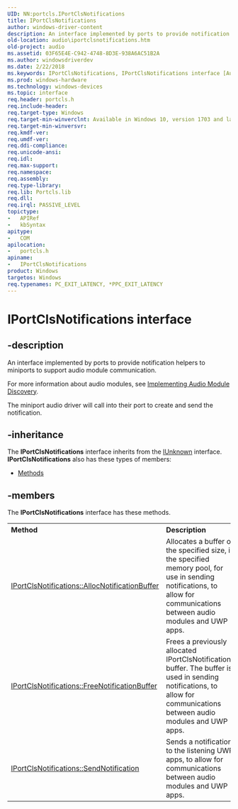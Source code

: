 ```yaml
---
UID: NN:portcls.IPortClsNotifications
title: IPortClsNotifications
author: windows-driver-content
description: An interface implemented by ports to provide notification helpers to miniports to support audio module communication.
old-location: audio\iportclsnotifications.htm
old-project: audio
ms.assetid: 03F65E4E-C942-4748-8D3E-938A6AC51B2A
ms.author: windowsdriverdev
ms.date: 2/22/2018
ms.keywords: IPortClsNotifications, IPortClsNotifications interface [Audio Devices], IPortClsNotifications interface [Audio Devices], described, audio.iportclsnotifications, portcls/IPortClsNotifications
ms.prod: windows-hardware
ms.technology: windows-devices
ms.topic: interface
req.header: portcls.h
req.include-header: 
req.target-type: Windows
req.target-min-winverclnt: Available in Windows 10, version 1703 and later versions of Windows.
req.target-min-winversvr: 
req.kmdf-ver: 
req.umdf-ver: 
req.ddi-compliance: 
req.unicode-ansi: 
req.idl: 
req.max-support: 
req.namespace: 
req.assembly: 
req.type-library: 
req.lib: Portcls.lib
req.dll: 
req.irql: PASSIVE_LEVEL
topictype:
-	APIRef
-	kbSyntax
apitype:
-	COM
apilocation:
-	portcls.h
apiname:
-	IPortClsNotifications
product: Windows
targetos: Windows
req.typenames: PC_EXIT_LATENCY, *PPC_EXIT_LATENCY
---
```


# IPortClsNotifications interface


## -description


An interface implemented by ports to provide
 notification helpers to miniports to support audio module communication.

For more information about audio modules, 
 see <a href="https://msdn.microsoft.com/en-us/windows/hardware/drivers/audio/implementing-audio-module-communication">Implementing Audio Module Discovery</a>. 
 

The miniport audio driver will call into their port to create and send the notification.  


## -inheritance

The <b xmlns:loc="http://microsoft.com/wdcml/l10n">IPortClsNotifications</b> interface inherits from the <a href="https://msdn.microsoft.com/33f1d79a-33fc-4ce5-a372-e08bda378332">IUnknown</a> interface. <b>IPortClsNotifications</b> also has these types of members:
<ul>
<li><a href="https://docs.microsoft.com/">Methods</a></li>
</ul>

## -members

The <b>IPortClsNotifications</b> interface has these methods.
<table class="members" id="memberListMethods">
<tr>
<th align="left" width="37%">Method</th>
<th align="left" width="63%">Description</th>
</tr>
<tr data="declared;">
<td align="left" width="37%">
<a href="https://msdn.microsoft.com/23DBA3D8-FC27-4F5D-9F1C-A22B6C2856D2">IPortClsNotifications::AllocNotificationBuffer</a>
</td>
<td align="left" width="63%">
Allocates a buffer of the specified size, in the specified memory pool, for use in sending notifications, to allow for communications between audio modules and UWP apps. 

</td>
</tr>
<tr data="declared;">
<td align="left" width="37%">
<a href="https://msdn.microsoft.com/93EC2651-3C52-4810-9F7A-A81BC7DA20AF">IPortClsNotifications::FreeNotificationBuffer</a>
</td>
<td align="left" width="63%">
Frees a previously allocated IPortClsNotifications buffer. The buffer is used in sending notifications, to allow for communications between audio modules and UWP apps. 

</td>
</tr>
<tr data="declared;">
<td align="left" width="37%">
<a href="https://msdn.microsoft.com/0683C30D-0AAD-4859-BA30-908FA747CC35">IPortClsNotifications::SendNotification</a>
</td>
<td align="left" width="63%">
Sends a notification to the listening UWP apps, to allow for communications between audio modules and UWP apps. 

</td>
</tr>
</table> 

